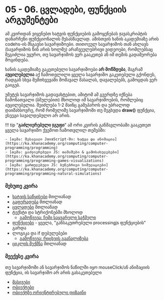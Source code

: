 # 05 - 06. ცვლადები, ფუნქციის არგუმენტები

ამ კვირიდან ვიყენებთ ხატვის ფუნქციების გამოყენებას ჯავასკრიპტის დანარჩენი ფუნქციონალის შესასწავლად. ამისთვის ხანის აკადემიაზე არის codehs-ის მსგავსი სავარჯიშოები. თითოეულ სავარჯიშოს თან ახლავს (სავარჯიშოს წინ არის ხოლმე) არაჩვეულებრივი ვიდეოები, რომლებსაც შეგიძლია უყურო, თუ სავარჯიშოს ვერ გააკეთებ ან იმ თემის გადამეორება მოგინდება.

ხანის აკადემიაზე გაკეთებული სავარჯიშოები **არ მოწმდება**, მაგრამ **აუცილებელია** აქ ჩამოთვლილი ყველა სავარჯიშო გაკეთებული გქონდეს, რადგან სხვა შემთხვევაში მომავალ მასალას, დავალებებს, გამოცდას ვერ გაიგებ. 

უმეტეს სავარჯიშოს გადავახტებით, ამიტომ ამ გვერდზე იქნება ჩამონათვალი (ბმულებით) მხოლოდ იმ სავარჯიშოების, რომლებიც აუცილებელია. შეიძლება 1-2 მაინც გამეპაროს და უბრალოდ დაიმახსოვრე, რომ რომელიმე სავარჯიშოში თუ შეგხვდა **draw()** ფუნქცია, ესეეგი სავალდებულო არ არის.

!!! tip "**გაძლიერებული ჯგუფი**"
	ამ ორი კვირის განმავლობაში გააკეთეთ ყველა სავარჯიშო ქვემოთ ჩამოთვლილ თემებში:

	- [თემა: შესავალი JavaScript-ში: ხატვა და ანიმაცია](https://ka.khanacademy.org/computing/computer-programming/programming)
	- [თემა: გაძლიერებული JS: თამაშები & გამოსახულებები](https://ka.khanacademy.org/computing/computer-programming/programming-games-visualizations)
	- [თემა: გართულებული JS: ბუნებრივი სიმულაციები](https://ka.khanacademy.org/computing/computer-programming/programming-natural-simulations)


### მეხუთე კვირა
- [ხატვის საწყისები](https://ka.khanacademy.org/computing/computer-programming/programming/drawing-basics/pt/making-drawings-with-code) მთლიანად
- [გაფერადება](https://ka.khanacademy.org/computing/computer-programming/programming/coloring/pt/coloring-with-code) მთლიანად
- [ცვლადები](https://ka.khanacademy.org/computing/computer-programming/programming/variables/pt/intro-to-variables) მთლიანად
- ტექსტი და სტრიქონებში მხოლოდ 
	- [გამოწვევა: ჩემი საყვარელი საჭმელი](https://ka.khanacademy.org/computing/computer-programming/programming/text-basics/pc/challenge-my-favorite-foods)
- [ფუნქციები](https://ka.khanacademy.org/computing/computer-programming/programming/functions/pt/functions) - ყველა, "განსაკუთრებული processingjs ფუნქციების" გარდა
- ლოგიკა და if დებულებები
	- [გამოწვევა: რიცხვის გაანალიზება](https://ka.khanacademy.org/computing/computer-programming/programming/logic-if-statements/pc/challenge-number-analyzer)
- [ციკლის შექმნა](https://ka.khanacademy.org/computing/computer-programming/programming/looping/pt/intro-to-while-loops) მთლიანად

### მეექვსე კვირა
თუ სავარჯიშოში ან სავარჯიშოს ნაწილში იყო mouseClick/ან ანიმაციის ფუნქცია, ის სავარჯიშო არ არის გასაკეთებელი
- [მასივები](https://ka.khanacademy.org/computing/computer-programming/programming/arrays/pt/intro-to-arrays)
- [ობიექტები](https://ka.khanacademy.org/computing/computer-programming/programming/objects/pt/intro-to-objects)
- [ობიექტზე ორიენტირებული დიზაინი](https://ka.khanacademy.org/computing/computer-programming/programming/object-oriented/pt/object-types)

